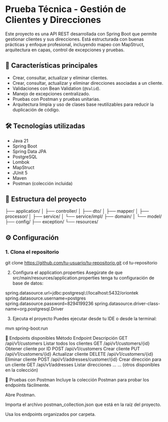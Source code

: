 # Prueba Técnica - Gestión de Clientes y Direcciones

Este proyecto es una API REST desarrollada con Spring Boot que permite gestionar clientes y sus direcciones. Está estructurada con buenas prácticas y enfoque profesional, incluyendo mapeo con MapStruct, arquitectura en capas, control de excepciones y pruebas.

## 🧩 Características principales

- Crear, consultar, actualizar y eliminar clientes.
- Crear, consultar, actualizar y eliminar direcciones asociadas a un cliente.
- Validaciones con Bean Validation (`@Valid`).
- Manejo de excepciones centralizado.
- Pruebas con Postman y pruebas unitarias.
- Arquitectura limpia y uso de clases base reutilizables para reducir la duplicación de código.

## 🛠️ Tecnologías utilizadas

- Java 21
- Spring Boot
- Spring Data JPA
- PostgreSQL
- Lombok
- MapStruct
- JUnit 5
- Maven
- Postman (colección incluida)

## 🧱 Estructura del proyecto

├── application/
│ ├── controller/
│ ├── dto/
│ ├── mapper/
│ ├── processor/
│ ├── service/
│ └── service/impl/
├── domain/
│ └── model/
├── config/
├── exception/
└── resources/


## ⚙️ Configuración

### 1. Clona el repositorio


git clone https://github.com/tu-usuario/tu-repositorio.git
cd tu-repositorio

2. Configura el application.properties
Asegúrate de que src/main/resources/application.properties tenga tu configuración de base de datos:

spring.datasource.url=jdbc:postgresql://localhost:5432/oriontek
spring.datasource.username=postgres
spring.datasource.password=8294199236
spring.datasource.driver-class-name=org.postgresql.Driver

3. Ejecuta el proyecto
Puedes ejecutar desde tu IDE o desde la terminal:

mvn spring-boot:run

🔌 Endpoints disponibles
Método	Endpoint	Descripción
GET	/api/v1/customers	Listar todos los clientes
GET	/api/v1/customers/{id}	Obtener cliente por ID
POST	/api/v1/customers	Crear cliente
PUT	/api/v1/customers/{id}	Actualizar cliente
DELETE	/api/v1/customers/{id}	Eliminar cliente
POST	/api/v1/addresses/customer/{id}	Crear dirección para un cliente
GET	/api/v1/addresses	Listar direcciones
...	...	(otros disponibles en la colección)

🧪 Pruebas con Postman
Incluye la colección Postman para probar los endpoints fácilmente.

Abre Postman.

Importa el archivo postman_collection.json que está en la raíz del proyecto.

Usa los endpoints organizados por carpeta.
